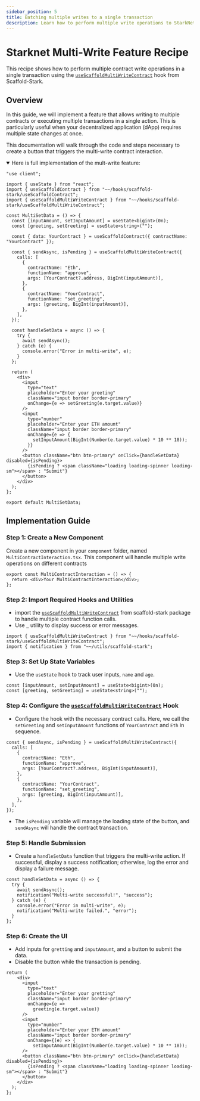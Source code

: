 ```yaml
---
sidebar_position: 5
title: Batching multiple writes to a single transaction
description: Learn how to perform multiple write operations to StarkNet smart contracts simultaneously.
---
```


# Starknet Multi-Write Feature Recipe

This recipe shows how to perform multiple contract write operations in a single transaction using the [`useScaffoldMultiWriteContract`](https://github.com/Scaffold-Stark/scaffold-stark-2/blob/main/packages/nextjs/hooks/scaffold-stark/useScaffoldMultiWriteContract.ts) hook from Scaffold-Stark.

## Overview

In this guide, we will implement a feature that allows writing to multiple contracts or executing multiple transactions in a single action. This is particularly useful when your decentralized application (dApp) requires multiple state changes at once.

This documentation will walk through the code and steps necessary to create a button that triggers the multi-write contract interaction.

<details open>
<summary>Here is full implementation of the mult-write feature:</summary>

```tsx title="components/MultiContractInteraction.tsx"
"use client";

import { useState } from "react";
import { useScaffoldContract } from "~~/hooks/scaffold-stark/useScaffoldContract";
import { useScaffoldMultiWriteContract } from "~~/hooks/scaffold-stark/useScaffoldMultiWriteContract";

const MultiSetData = () => {
  const [inputAmount, setInputAmount] = useState<bigint>(0n);
  const [greeting, setGreeting] = useState<string>("");

  const { data: YourContract } = useScaffoldContract({ contractName: "YourContract" });

  const { sendAsync, isPending } = useScaffoldMultiWriteContract({
    calls: [
      {
        contractName: "Eth",
        functionName: "approve",
        args: [YourContract?.address, BigInt(inputAmount)],
      },
      {
        contractName: "YourContract",
        functionName: "set_greeting",
        args: [greeting, BigInt(inputAmount)],
      },
    ],
  });

  const handleSetData = async () => {
    try {
      await sendAsync();
    } catch (e) {
      console.error("Error in multi-write", e);
    }
  };

  return (
    <div>
      <input
        type="text"
        placeholder="Enter your greeting"
        className="input border border-primary"
        onChange={e => setGreeting(e.target.value)}
      />
      <input
        type="number"
        placeholder="Enter your ETH amount"
        className="input border border-primary"
        onChange={e => {
          setInputAmount(BigInt(Number(e.target.value) * 10 ** 18));
        }}
      />
      <button className="btn btn-primary" onClick={handleSetData} disabled={isPending}>
        {isPending ? <span className="loading loading-spinner loading-sm"></span> : "Submit"}
      </button>
    </div>
  );
};

export default MultiSetData;
```

</details>

## Implementation Guide

### Step 1: Create a New Component

Create a new component in your `component` folder, named `MultiContractInteraction.tsx`. This component will handle multiple write operations on different contracts

```tsx title="components/MultiContractInteraction.tsx"
export const MultiContractInteraction = () => {
  return <div>Your MultiContractInteraction</div>;
};
```

### Step 2: Import Required Hooks and Utilities

- import the [`useScaffoldMultiWriteContract`](https://github.com/Scaffold-Stark/scaffold-stark-2/blob/main/packages/nextjs/hooks/scaffold-stark/useScaffoldMultiWriteContract.ts) from scaffold-stark package to handle multiple contract function calls.
- Use [`
`](https://github.com/Scaffold-Stark/scaffold-stark-2/blob/main/packages/nextjs/utils/scaffold-stark/notification.tsx) utility to display success or error messages.

```tsx title="components/MultiContractInteraction.tsx"
import { useScaffoldMultiWriteContract } from "~~/hooks/scaffold-stark/useScaffoldMultiWriteContract";
import { notification } from "~~/utils/scaffold-stark";
```

### Step 3: Set Up State Variables

- Use the `useState` hook to track user inputs, `name` and `age`.

```tsx title="components/MultiContractInteraction.tsx"
const [inputAmount, setInputAmount] = useState<bigint>(0n);
const [greeting, setGreeting] = useState<string>("");
```

### Step 4: Configure the [`useScaffoldMultiWriteContract`](https://github.com/Scaffold-Stark/scaffold-stark-2/blob/main/packages/nextjs/hooks/scaffold-stark/useScaffoldMultiWriteContract.ts) Hook

- Configure the hook with the necessary contract calls. Here, we call the `setGreeting` and `setInputAmount` functions of `YourContract` and `Eth` in sequence.

```tsx title="components/MultiContractInteraction.tsx"
const { sendAsync, isPending } = useScaffoldMultiWriteContract({
  calls: [
    {
      contractName: "Eth",
      functionName: "approve",
      args: [YourContract?.address, BigInt(inputAmount)],
    },
    {
      contractName: "YourContract",
      functionName: "set_greeting",
      args: [greeting, BigInt(inputAmount)],
    },
  ],
});
```

- The `isPending` variable will manage the loading state of the button, and `sendAsync` will handle the contract transaction.

### Step 5: Handle Submission

- Create a `handleSetData` function that triggers the multi-write action. If successful, display a success notification; otherwise, log the error and display a failure message.

```tsx title="components/MultiContractInteraction.tsx"
const handleSetData = async () => {
  try {
    await sendAsync();
    notification("Multi-write successful!", "success");
  } catch (e) {
    console.error("Error in multi-write", e);
    notification("Multi-write failed.", "error");
  }
};
```

### Step 6: Create the UI

- Add inputs for `gretting` and `inputAmount`, and a button to submit the data.
- Disable the button while the transaction is pending.

```tsx
return (
    <div>
      <input
        type="text"
        placeholder="Enter your gretting"
        className="input border border-primary"
        onChange={e =>
          greeting(e.target.value)}
      />
      <input
        type="number"
        placeholder="Enter your ETH amount"
        className="input border border-primary"
        onChange={(e) => {
          setInputAmount(BigInt(Number(e.target.value) * 10 ** 18));
      />
      <button className="btn btn-primary" onClick={handleSetData} disabled={isPending}>
        {isPending ? <span className="loading loading-spinner loading-sm"></span> : "Submit"}
      </button>
    </div>
  );
};
```
